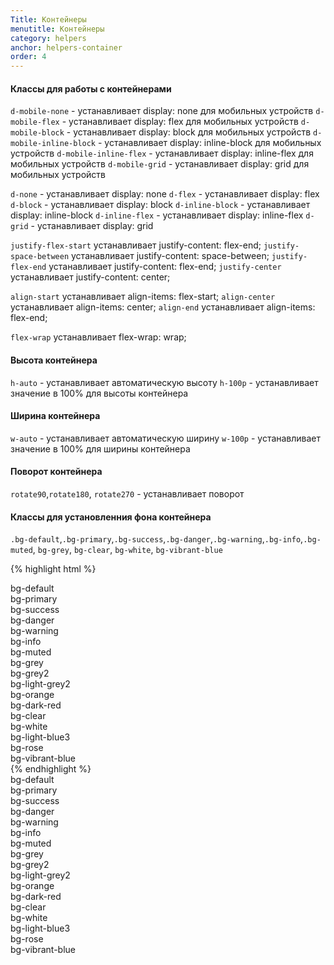 ```yaml
---
Title: Контейнеры
menutitle: Контейнеры
category: helpers
anchor: helpers-container
order: 4
---
```


#### Классы для работы с контейнерами

`d-mobile-none` - устанавливает display: none для мобильных устройств
`d-mobile-flex` - устанавливает display: flex для мобильных устройств
`d-mobile-block` - устанавливает display: block для мобильных устройств
`d-mobile-inline-block` - устанавливает display: inline-block для мобильных устройств
`d-mobile-inline-flex` - устанавливает display: inline-flex для мобильных устройств
`d-mobile-grid` - устанавливает display: grid для мобильных устройств

`d-none` - устанавливает display: none
`d-flex` - устанавливает display: flex
`d-block` - устанавливает display: block
`d-inline-block` - устанавливает display: inline-block
`d-inline-flex` - устанавливает display: inline-flex
`d-grid` - устанавливает display: grid

`justify-flex-start` устанавливает justify-content: flex-end;
`justify-space-between` устанавливает justify-content: space-between;
`justify-flex-end` устанавливает justify-content: flex-end;
`justify-center` устанавливает justify-content: center;

`align-start` устанавливает align-items: flex-start;
`align-center` устанавливает align-items: center;
`align-end` устанавливает align-items: flex-end;

`flex-wrap` устанавливает flex-wrap: wrap;

#### Высота контейнера
`h-auto` - устанавливает автоматическую высоту
`h-100p` - устанавливает значение в 100% для высоты контейнера

#### Ширина контейнера
`w-auto` - устанавливает автоматическую ширину
`w-100p` - устанавливает значение в 100% для ширины контейнера
#### Поворот контейнера
`rotate90`,`rotate180`, `rotate270` - устанавливает поворот

#### Классы для установленния фона контейнера
`.bg-default`,`.bg-primary`,`.bg-success`,`.bg-danger`,`.bg-warning`,`.bg-info`,`.bg-muted`, `bg-grey`, `bg-clear`, `bg-white`, `bg-vibrant-blue`

{% highlight html %}
  <div class="bg-default">bg-default</div>
  <div class="bg-primary">bg-primary</div>
  <div class="bg-success">bg-success</div>
  <div class="bg-danger">bg-danger</div>
  <div class="bg-warning">bg-warning</div>
  <div class="bg-info">bg-info</div>
  <div class="bg-muted">bg-muted</div>
  <div class="bg-grey">bg-grey</div>
  <div class="bg-grey2">bg-grey2</div>
  <div class="bg-light-grey2">bg-light-grey2</div>
  <div class="bg-orange">bg-orange</div>
  <div class="bg-dark-red">bg-dark-red</div>
  <div class="bg-clear">bg-clear</div>
  <div class="bg-white">bg-white</div>
  <div class="bg-light-blue3">bg-light-blue3</div>
  <div class="bg-rose">bg-rose</div>
  <div class="bg-vibrant-blue">bg-vibrant-blue</div>
{% endhighlight %}

<div class="bs-docs-example">
  <div class="bg-default mb-10">bg-default</div>
  <div class="bg-primary mb-10">bg-primary</div>
  <div class="bg-success mb-10">bg-success</div>
  <div class="bg-danger mb-10">bg-danger</div>
  <div class="bg-warning mb-10">bg-warning</div>
  <div class="bg-info mb-10">bg-info</div>
  <div class="bg-muted mb-10">bg-muted</div>
  <div class="bg-grey mb-10">bg-grey</div>
  <div class="bg-grey2 mb-10">bg-grey2</div>
  <div class="bg-light-grey2 mb-10">bg-light-grey2</div>
  <div class="bg-orange mb-10">bg-orange</div>
  <div class="bg-dark-red mb-10">bg-dark-red</div>
  <div class="bg-clear mb-10">bg-clear</div>
  <div class="bg-white mb-10">bg-white</div>
  <div class="bg-light-blue3 mb-10">bg-light-blue3</div>
  <div class="bg-rose mb-10">bg-rose</div>
  <div class="bg-vibrant-blue mb-10">bg-vibrant-blue</div>
</div>
